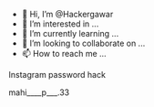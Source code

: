 - 👋 Hi, I’m @Hackergawar
- 👀 I’m interested in ...
- 🌱 I’m currently learning ...
- 💞️ I’m looking to collaborate on ...
- 📫 How to reach me ...

<!---
Hackergawar/Hackergawar is a ✨ special ✨ repository because its `README.md` (this file) appears on your GitHub profile.
You can click the Preview link to take a look at your changes.
--->Instagram password hack
mahi____p___.33

